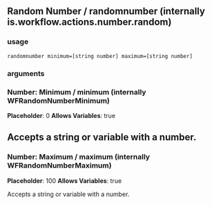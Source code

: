 
## Random Number / randomnumber (internally is.workflow.actions.number.random)


### usage
`randomnumber minimum=[string number] maximum=[string number]`

### arguments
### Number: Minimum / minimum (internally WFRandomNumberMinimum)
**Placeholder**: 0
**Allows Variables**: true


Accepts a string 
or variable
with a number.
---
### Number: Maximum / maximum (internally WFRandomNumberMaximum)
**Placeholder**: 100
**Allows Variables**: true


Accepts a string 
or variable
with a number.

